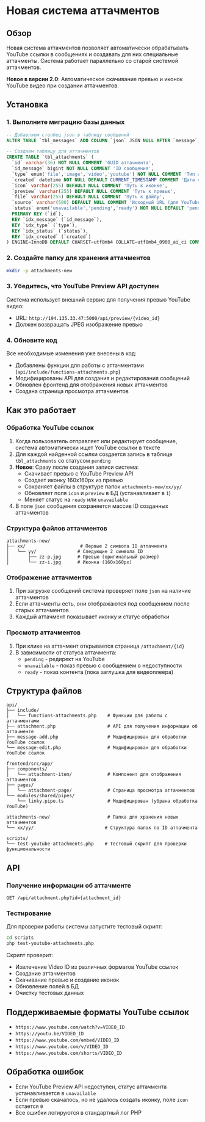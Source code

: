 # Новая система аттачментов

## Обзор

Новая система аттачментов позволяет автоматически обрабатывать YouTube ссылки в сообщениях и создавать для них специальные аттачменты. Система работает параллельно со старой системой аттачментов.

**Новое в версии 2.0**: Автоматическое скачивание превью и иконок YouTube видео при создании аттачментов.

## Установка

### 1. Выполните миграцию базы данных

```sql
-- Добавляем столбец json в таблицу сообщений
ALTER TABLE `tbl_messages` ADD COLUMN `json` JSON NULL AFTER `message`;

-- Создаем таблицу для аттачментов
CREATE TABLE `tbl_attachments` (
  `id` varchar(36) NOT NULL COMMENT 'GUID аттачмента',
  `id_message` bigint NOT NULL COMMENT 'ID сообщения',
  `type` enum('file','image','video','youtube') NOT NULL COMMENT 'Тип аттачмента',
  `created` datetime NOT NULL DEFAULT CURRENT_TIMESTAMP COMMENT 'Дата создания',
  `icon` varchar(255) DEFAULT NULL COMMENT 'Путь к иконке',
  `preview` varchar(255) DEFAULT NULL COMMENT 'Путь к превью',
  `file` varchar(255) DEFAULT NULL COMMENT 'Путь к файлу',
  `source` varchar(500) DEFAULT NULL COMMENT 'Исходный URL (для YouTube)',
  `status` enum('unavailable','pending','ready') NOT NULL DEFAULT 'pending' COMMENT 'Статус обработки',
  PRIMARY KEY (`id`),
  KEY `idx_message` (`id_message`),
  KEY `idx_type` (`type`),
  KEY `idx_status` (`status`),
  KEY `idx_created` (`created`)
) ENGINE=InnoDB DEFAULT CHARSET=utf8mb4 COLLATE=utf8mb4_0900_ai_ci COMMENT='Новая система аттачментов к сообщениям';
```

### 2. Создайте папку для хранения аттачментов

```bash
mkdir -p attachments-new
```

### 3. Убедитесь, что YouTube Preview API доступен

Система использует внешний сервис для получения превью YouTube видео:
- URL: `http://194.135.33.47:5000/api/preview/{video_id}`
- Должен возвращать JPEG изображение превью

### 4. Обновите код

Все необходимые изменения уже внесены в код:

- Добавлены функции для работы с аттачментами (`api/include/functions-attachments.php`)
- Модифицированы API для создания и редактирования сообщений
- Обновлен фронтенд для отображения новых аттачментов
- Создана страница просмотра аттачментов

## Как это работает

### Обработка YouTube ссылок

1. Когда пользователь отправляет или редактирует сообщение, система автоматически ищет YouTube ссылки в тексте
2. Для каждой найденной ссылки создается запись в таблице `tbl_attachments` со статусом `pending`
3. **Новое**: Сразу после создания записи система:
   - Скачивает превью с YouTube Preview API
   - Создает иконку 160x160px из превью
   - Сохраняет файлы в структуре папок `attachments-new/xx/yy/`
   - Обновляет поля `icon` и `preview` в БД (устанавливает в `1`)
   - Меняет статус на `ready` или `unavailable`
4. В поле `json` сообщения сохраняется массив ID созданных аттачментов

### Структура файлов аттачментов

```
attachments-new/
├── xx/                    # Первые 2 символа ID аттачмента
│   └── yy/               # Следующие 2 символа ID
│       ├── zz-p.jpg      # Превью (оригинальный размер)
│       └── zz-i.jpg      # Иконка (160x160px)
```

### Отображение аттачментов

1. При загрузке сообщений система проверяет поле `json` на наличие аттачментов
2. Если аттачменты есть, они отображаются под сообщением после старых аттачментов
3. Каждый аттачмент показывает иконку и статус обработки

### Просмотр аттачментов

1. При клике на аттачмент открывается страница `/attachment/{id}`
2. В зависимости от статуса аттачмента:
   - `pending` - редирект на YouTube
   - `unavailable` - показ превью с сообщением о недоступности
   - `ready` - показ контента (пока заглушка для видеоплеера)

## Структура файлов

```
api/
├── include/
│   └── functions-attachments.php    # Функции для работы с аттачментами
├── attachment.php                   # API для получения информации об аттачменте
├── message-add.php                  # Модифицирован для обработки YouTube ссылок
└── message-edit.php                 # Модифицирован для обработки YouTube ссылок

frontend/src/app/
├── components/
│   └── attachment-item/             # Компонент для отображения аттачментов
├── pages/
│   └── attachment-page/             # Страница просмотра аттачментов
└── modules/shared/pipes/
    └── linky.pipe.ts                # Модифицирован (убрана обработка YouTube)

attachments-new/                     # Папка для хранения новых аттачментов
└── xx/yy/                          # Структура папок по ID аттачмента

scripts/
└── test-youtube-attachments.php    # Тестовый скрипт для проверки функциональности
```

## API

### Получение информации об аттачменте

```
GET /api/attachment.php?id={attachment_id}
```

### Тестирование

Для проверки работы системы запустите тестовый скрипт:

```bash
cd scripts
php test-youtube-attachments.php
```

Скрипт проверит:
- Извлечение Video ID из различных форматов YouTube ссылок
- Создание аттачментов
- Скачивание превью и создание иконок
- Обновление полей в БД
- Очистку тестовых данных

## Поддерживаемые форматы YouTube ссылок

- `https://www.youtube.com/watch?v=VIDEO_ID`
- `https://youtu.be/VIDEO_ID`
- `https://www.youtube.com/embed/VIDEO_ID`
- `https://www.youtube.com/v/VIDEO_ID`
- `https://www.youtube.com/shorts/VIDEO_ID`

## Обработка ошибок

- Если YouTube Preview API недоступен, статус аттачмента устанавливается в `unavailable`
- Если превью скачалось, но не удалось создать иконку, поле `icon` остается `0`
- Все ошибки логируются в стандартный лог PHP
